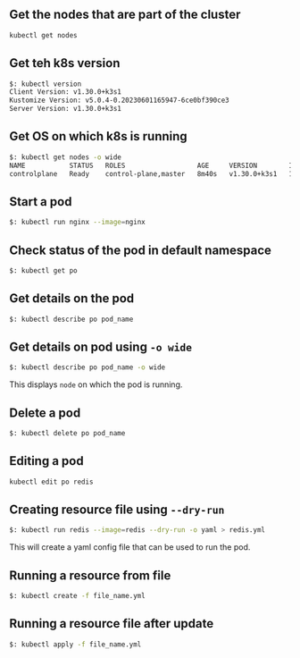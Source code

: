 
## Get the nodes that are part of the cluster

```bash
kubectl get nodes
```

## Get teh k8s version

```bash
$: kubectl version
Client Version: v1.30.0+k3s1
Kustomize Version: v5.0.4-0.20230601165947-6ce0bf390ce3
Server Version: v1.30.0+k3s1
```

## Get OS on which k8s is running

```bash
$: kubectl get nodes -o wide
NAME           STATUS   ROLES                  AGE     VERSION        INTERNAL-IP    EXTERNAL-IP   OS-IMAGE             KERNEL-VERSION   CONTAINER-RUNTIME
controlplane   Ready    control-plane,master   8m40s   v1.30.0+k3s1   192.10.229.9   <none>        Alpine Linux v3.16   5.4.0-1106-gcp   containerd://1.7.15-k3s1
```

## Start a pod

```bash
$: kubectl run nginx --image=nginx
```

## Check status of the pod in default namespace

```bash
$: kubectl get po
```

## Get details on the pod

```bash
$: kubectl describe po pod_name
```

## Get details on pod using `-o wide`

```bash
$: kubectl describe po pod_name -o wide
```

This displays `node` on which the pod is running.

## Delete a pod

```bash
$: kubectl delete po pod_name
```

## Editing a pod

```bash
kubectl edit po redis
```

## Creating resource file using `--dry-run`

```bash
$: kubectl run redis --image=redis --dry-run -o yaml > redis.yml
```

This will create a yaml config file that can be used to run the pod.

## Running a resource from file

```bash
$: kubectl create -f file_name.yml
```

## Running a resource file after update

```bash
$: kubectl apply -f file_name.yml
```




